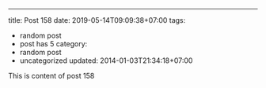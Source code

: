 ---
title: Post 158
date: 2019-05-14T09:09:38+07:00
tags:
  - random post
  - post has 5
category:
  - random post
  - uncategorized
updated: 2014-01-03T21:34:18+07:00

This is content of post 158